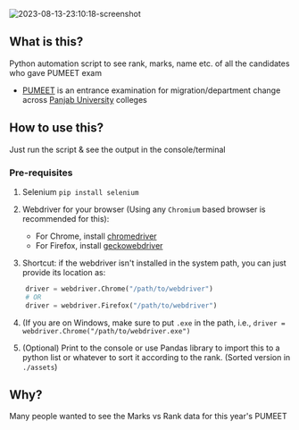![2023-08-13-23:10:18-screenshot](https://github.com/wthrajat/pumeet-result-scraper/assets/38693805/19044a1a-7c5c-4280-b8ee-b93dade4cb5b)

## What is this?
Python automation script to see rank, marks, name etc. of all the candidates who gave PUMEET exam
- [PUMEET](https://pumeet.puchd.ac.in/) is an entrance examination for migration/department change across [Panjab University](https://puchd.ac.in) colleges 

## How to use this?
Just run the script & see the output in the console/terminal

### Pre-requisites
1. Selenium `pip install selenium`
2. Webdriver for your browser (Using any `Chromium` based browser is recommended for this):
    - For Chrome, install [chromedriver](https://chromedriver.chromium.org/downloads)
    - For Firefox, install [geckowebdriver](https://github.com/mozilla/geckodriver/releases)

3. Shortcut: if the webdriver isn't installed in the system path, you can just provide its location as:
```python
    driver = webdriver.Chrome("/path/to/webdriver")
    # OR
    driver = webdriver.Firefox("/path/to/webdriver")
```
4. (If you are on Windows, make sure to put `.exe` in the path, i.e., `driver = webdriver.Chrome("/path/to/webdriver.exe")`

5. (Optional) Print to the console or use Pandas library to import this to a python list or whatever to sort it according to the rank.
(Sorted version in `./assets`)

## Why?
Many people wanted to see the Marks vs Rank data for this year's PUMEET

